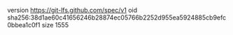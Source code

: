 version https://git-lfs.github.com/spec/v1
oid sha256:38d1ae60c41656246b28874ec05766b2252d955ea5924885cb9efc0bbea1c0f1
size 1555

